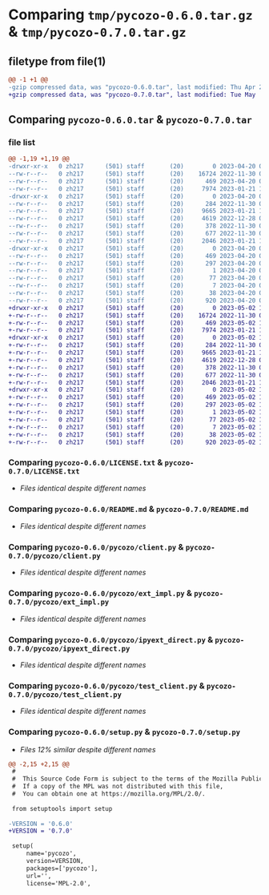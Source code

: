 # Comparing `tmp/pycozo-0.6.0.tar.gz` & `tmp/pycozo-0.7.0.tar.gz`

## filetype from file(1)

```diff
@@ -1 +1 @@
-gzip compressed data, was "pycozo-0.6.0.tar", last modified: Thu Apr 20 04:44:22 2023, max compression
+gzip compressed data, was "pycozo-0.7.0.tar", last modified: Tue May  2 15:48:58 2023, max compression
```

## Comparing `pycozo-0.6.0.tar` & `pycozo-0.7.0.tar`

### file list

```diff
@@ -1,19 +1,19 @@
-drwxr-xr-x   0 zh217      (501) staff       (20)        0 2023-04-20 04:44:22.197333 pycozo-0.6.0/
--rw-r--r--   0 zh217      (501) staff       (20)    16724 2022-11-30 04:19:19.000000 pycozo-0.6.0/LICENSE.txt
--rw-r--r--   0 zh217      (501) staff       (20)      469 2023-04-20 04:44:22.197204 pycozo-0.6.0/PKG-INFO
--rw-r--r--   0 zh217      (501) staff       (20)     7974 2023-01-21 11:49:23.000000 pycozo-0.6.0/README.md
-drwxr-xr-x   0 zh217      (501) staff       (20)        0 2023-04-20 04:44:22.196396 pycozo-0.6.0/pycozo/
--rw-r--r--   0 zh217      (501) staff       (20)      284 2022-11-30 04:32:35.000000 pycozo-0.6.0/pycozo/__init__.py
--rw-r--r--   0 zh217      (501) staff       (20)     9665 2023-01-21 11:49:23.000000 pycozo-0.6.0/pycozo/client.py
--rw-r--r--   0 zh217      (501) staff       (20)     4619 2022-12-28 04:03:29.000000 pycozo-0.6.0/pycozo/ext_impl.py
--rw-r--r--   0 zh217      (501) staff       (20)      378 2022-11-30 04:32:35.000000 pycozo-0.6.0/pycozo/ipyext.py
--rw-r--r--   0 zh217      (501) staff       (20)      677 2022-11-30 04:32:35.000000 pycozo-0.6.0/pycozo/ipyext_direct.py
--rw-r--r--   0 zh217      (501) staff       (20)     2046 2023-01-21 11:49:23.000000 pycozo-0.6.0/pycozo/test_client.py
-drwxr-xr-x   0 zh217      (501) staff       (20)        0 2023-04-20 04:44:22.197036 pycozo-0.6.0/pycozo.egg-info/
--rw-r--r--   0 zh217      (501) staff       (20)      469 2023-04-20 04:44:22.000000 pycozo-0.6.0/pycozo.egg-info/PKG-INFO
--rw-r--r--   0 zh217      (501) staff       (20)      297 2023-04-20 04:44:22.000000 pycozo-0.6.0/pycozo.egg-info/SOURCES.txt
--rw-r--r--   0 zh217      (501) staff       (20)        1 2023-04-20 04:44:22.000000 pycozo-0.6.0/pycozo.egg-info/dependency_links.txt
--rw-r--r--   0 zh217      (501) staff       (20)       77 2023-04-20 04:44:22.000000 pycozo-0.6.0/pycozo.egg-info/requires.txt
--rw-r--r--   0 zh217      (501) staff       (20)        7 2023-04-20 04:44:22.000000 pycozo-0.6.0/pycozo.egg-info/top_level.txt
--rw-r--r--   0 zh217      (501) staff       (20)       38 2023-04-20 04:44:22.197371 pycozo-0.6.0/setup.cfg
--rw-r--r--   0 zh217      (501) staff       (20)      920 2023-04-20 04:44:07.000000 pycozo-0.6.0/setup.py
+drwxr-xr-x   0 zh217      (501) staff       (20)        0 2023-05-02 15:48:58.860654 pycozo-0.7.0/
+-rw-r--r--   0 zh217      (501) staff       (20)    16724 2022-11-30 04:19:19.000000 pycozo-0.7.0/LICENSE.txt
+-rw-r--r--   0 zh217      (501) staff       (20)      469 2023-05-02 15:48:58.860538 pycozo-0.7.0/PKG-INFO
+-rw-r--r--   0 zh217      (501) staff       (20)     7974 2023-01-21 11:49:23.000000 pycozo-0.7.0/README.md
+drwxr-xr-x   0 zh217      (501) staff       (20)        0 2023-05-02 15:48:58.859782 pycozo-0.7.0/pycozo/
+-rw-r--r--   0 zh217      (501) staff       (20)      284 2022-11-30 04:32:35.000000 pycozo-0.7.0/pycozo/__init__.py
+-rw-r--r--   0 zh217      (501) staff       (20)     9665 2023-01-21 11:49:23.000000 pycozo-0.7.0/pycozo/client.py
+-rw-r--r--   0 zh217      (501) staff       (20)     4619 2022-12-28 04:03:29.000000 pycozo-0.7.0/pycozo/ext_impl.py
+-rw-r--r--   0 zh217      (501) staff       (20)      378 2022-11-30 04:32:35.000000 pycozo-0.7.0/pycozo/ipyext.py
+-rw-r--r--   0 zh217      (501) staff       (20)      677 2022-11-30 04:32:35.000000 pycozo-0.7.0/pycozo/ipyext_direct.py
+-rw-r--r--   0 zh217      (501) staff       (20)     2046 2023-01-21 11:49:23.000000 pycozo-0.7.0/pycozo/test_client.py
+drwxr-xr-x   0 zh217      (501) staff       (20)        0 2023-05-02 15:48:58.860372 pycozo-0.7.0/pycozo.egg-info/
+-rw-r--r--   0 zh217      (501) staff       (20)      469 2023-05-02 15:48:58.000000 pycozo-0.7.0/pycozo.egg-info/PKG-INFO
+-rw-r--r--   0 zh217      (501) staff       (20)      297 2023-05-02 15:48:58.000000 pycozo-0.7.0/pycozo.egg-info/SOURCES.txt
+-rw-r--r--   0 zh217      (501) staff       (20)        1 2023-05-02 15:48:58.000000 pycozo-0.7.0/pycozo.egg-info/dependency_links.txt
+-rw-r--r--   0 zh217      (501) staff       (20)       77 2023-05-02 15:48:58.000000 pycozo-0.7.0/pycozo.egg-info/requires.txt
+-rw-r--r--   0 zh217      (501) staff       (20)        7 2023-05-02 15:48:58.000000 pycozo-0.7.0/pycozo.egg-info/top_level.txt
+-rw-r--r--   0 zh217      (501) staff       (20)       38 2023-05-02 15:48:58.860695 pycozo-0.7.0/setup.cfg
+-rw-r--r--   0 zh217      (501) staff       (20)      920 2023-05-02 15:29:42.000000 pycozo-0.7.0/setup.py
```

### Comparing `pycozo-0.6.0/LICENSE.txt` & `pycozo-0.7.0/LICENSE.txt`

 * *Files identical despite different names*

### Comparing `pycozo-0.6.0/README.md` & `pycozo-0.7.0/README.md`

 * *Files identical despite different names*

### Comparing `pycozo-0.6.0/pycozo/client.py` & `pycozo-0.7.0/pycozo/client.py`

 * *Files identical despite different names*

### Comparing `pycozo-0.6.0/pycozo/ext_impl.py` & `pycozo-0.7.0/pycozo/ext_impl.py`

 * *Files identical despite different names*

### Comparing `pycozo-0.6.0/pycozo/ipyext_direct.py` & `pycozo-0.7.0/pycozo/ipyext_direct.py`

 * *Files identical despite different names*

### Comparing `pycozo-0.6.0/pycozo/test_client.py` & `pycozo-0.7.0/pycozo/test_client.py`

 * *Files identical despite different names*

### Comparing `pycozo-0.6.0/setup.py` & `pycozo-0.7.0/setup.py`

 * *Files 12% similar despite different names*

```diff
@@ -2,15 +2,15 @@
 #
 #  This Source Code Form is subject to the terms of the Mozilla Public License, v. 2.0.
 #  If a copy of the MPL was not distributed with this file,
 #  You can obtain one at https://mozilla.org/MPL/2.0/.
 
 from setuptools import setup
 
-VERSION = '0.6.0'
+VERSION = '0.7.0'
 
 setup(
     name='pycozo',
     version=VERSION,
     packages=['pycozo'],
     url='',
     license='MPL-2.0',
```

